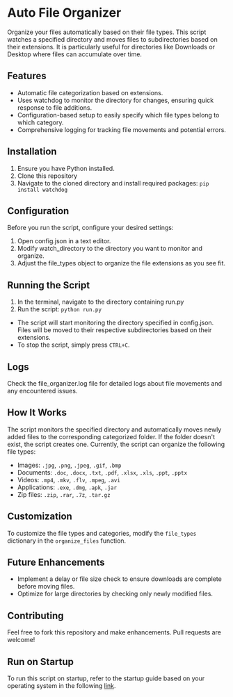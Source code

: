 # Auto File Organizer

Organize your files automatically based on their file types. This script watches a specified directory and moves files to subdirectories based on their extensions. It is particularly useful for directories like Downloads or Desktop where files can accumulate over time.


## Features

- Automatic file categorization based on extensions.
- Uses watchdog to monitor the directory for changes, ensuring quick response to file additions.
- Configuration-based setup to easily specify which file types belong to which category.
- Comprehensive logging for tracking file movements and potential errors.

## Installation

1. Ensure you have Python installed.
2. Clone this repository
3. Navigate to the cloned directory and install required packages: `pip install watchdog`

## Configuration

Before you run the script, configure your desired settings:

1. Open config.json in a text editor.
2. Modify watch_directory to the directory you want to monitor and organize.
3. Adjust the file_types object to organize the file extensions as you see fit.

## Running the Script

1. In the terminal, navigate to the directory containing run.py
2. Run the script: `python run.py`
- The script will start monitoring the directory specified in config.json. Files will be moved to their respective subdirectories based on their extensions.
- To stop the script, simply press `CTRL+C`.

## Logs

Check the file_organizer.log file for detailed logs about file movements and any encountered issues.

## How It Works

The script monitors the specified directory and automatically moves newly added files to the corresponding categorized folder. If the folder doesn't exist, the script creates one. Currently, the script can organize the following file types:

- Images: `.jpg`, `.png`, `.jpeg`, `.gif`, `.bmp`
- Documents: `.doc`, `.docx`, `.txt`, `.pdf`, `.xlsx`, `.xls`, `.ppt`, `.pptx`
- Videos: `.mp4`, `.mkv`, `.flv`, `.mpeg`, `.avi`
- Applications: `.exe`, `.dmg`, `.apk`, `.jar`
- Zip files: `.zip`, `.rar`, `.7z`, `.tar.gz`


## Customization

To customize the file types and categories, modify the `file_types` dictionary in the `organize_files` function.

## Future Enhancements

- Implement a delay or file size check to ensure downloads are complete before moving files.
- Optimize for large directories by checking only newly modified files.

## Contributing

Feel free to fork this repository and make enhancements. Pull requests are welcome!

## Run on Startup

To run this script on startup, refer to the startup guide based on your operating system in the following [link](https://stackoverflow.com/questions/7284527/how-to-run-a-script-during-boot-as-root).


